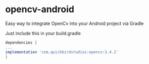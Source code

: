 # opencv-android
Easy way to integrate OpenCv into your Android project via Gradle

Just include this in your build.gradle
```groovy
dependencies {
...
implementation 'com.quickbirdstudios:opencv:3.4.1'
}
```
